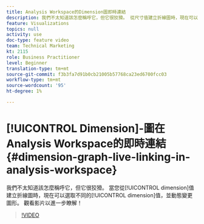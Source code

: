 ```yaml
---
title: Analysis Workspace的Dimension圖即時連結
description: 我們不太知道該怎麼稱呼它，但它很狡猾。 從尺寸值建立折線圖時，現在可以選擇不同的尺寸值並動態更改圖形。 觀看影片以進一步瞭解！
feature: Visualizations
topics: null
activity: use
doc-type: feature video
team: Technical Marketing
kt: 2115
role: Business Practitioner
level: Beginner
translation-type: tm+mt
source-git-commit: f3b3fa7d91b0cb21005b57768ca23ed6700fcc03
workflow-type: tm+mt
source-wordcount: '95'
ht-degree: 1%

---
```



# [!UICONTROL Dimension]-圖在Analysis Workspace的即時連結  {#dimension-graph-live-linking-in-analysis-workspace}

我們不太知道該怎麼稱呼它，但它很狡猾。 當您從[!UICONTROL dimension]值建立折線圖時，現在可以選取不同的[!UICONTROL dimension]值，並動態變更圖形。 觀看影片以進一步瞭解！

>[!VIDEO](https://video.tv.adobe.com/v/23991/?quality=12)
